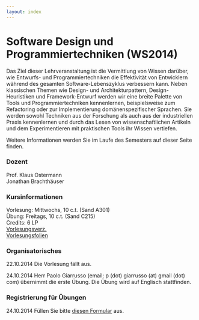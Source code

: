 ```yaml
---
layout: index
---
```


# Software Design und Programmiertechniken (WS2014)

Das Ziel dieser Lehrveranstaltung ist die Vermittlung von Wissen 
darüber, wie Entwurfs- und Programmiertechniken die Effektivität von 
Entwicklern während des gesamten Software-Lebenszyklus verbessern kann. 
Neben klassischen Themen wie Design- und Architekturpattern, 
Design-Heuristiken und Framework-Entwurf werden wir eine breite Palette 
von Tools und Programmiertechniken kennenlernen, beispielsweise zum 
Refactoring oder zur Implementierung domänenspezifischer Sprachen. 
Sie werden sowohl Techniken aus der Forschung als auch aus der 
industriellen Praxis kennenlernen und durch das Lesen von 
wissenschaftlichen Artikeln und dem Experimentieren mit praktischen 
Tools ihr Wissen vertiefen. 

Weitere Informationen werden Sie im Laufe des Semesters auf dieser Seite finden.

### Dozent
Prof. Klaus Ostermann  
Jonathan Brachthäuser

### Kursinformationen
Vorlesung: Mittwochs, 10 c.t. (Sand A301)  
Übung: Freitags, 10 c.t. (Sand C215)  
Credits: 6 LP  
[Vorlesungsverz.](http://campus.verwaltung.uni-tuebingen.de/lsfpublic/rds?state=verpublish&status=init&vmfile=no&publishid=113720&moduleCall=webInfo&publishConfFile=webInfo&publishSubDir=veranstaltung)  
[Vorlesungsfolien](https://github.com/klauso/SDPT2014)


### Organisatorisches
22.10.2014 Die Vorlesung fällt aus.

24.10.2014 Herr Paolo Giarrusso (email: p (dot) giarrusso (at) gmail (dot) com) übernimmt die erste Übung. Die Übung wird auf Englisch stattfinden.

### Registrierung für Übungen

24.10.2014 Füllen Sie bitte [diesen Formular](https://docs.google.com/forms/d/1WU0hSofxvsC7CMnf4RWhF5qLjQobP6lXQOY5MlCzExY/viewform) aus.
